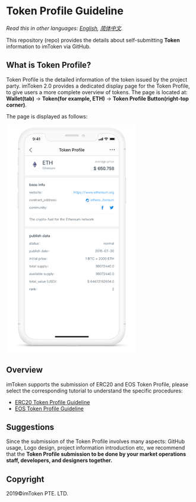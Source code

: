 # Token Profile Guideline

*Read this in other languages: [English](README.md), [简体中文](README.zh-CN.md).*

This repository (repo) provides the details about self-submitting **Token** information to imToken via GitHub.

## What is Token Profile?

Token Profile is the detailed information of the token issued by the project party. imToken 2.0 provides a dedicated display page for the Token Profile, to give users a more complete overview of tokens.
The page is located at:
**Wallet(tab)** -> **Token(for example, ETH)** -> **Token Profile Button(right-top corner)**.



The page is displayed as follows:

![Wallet Tab](tutorial/sample.png)


##  Overview

imToken supports the submission of ERC20 and EOS Token Profile, please select the corresponding tutorial to understand the specific procedures:
- [ERC20 Token Profile Guideline](tutorial/erc20-tutorial.en.md)
- [EOS Token Profile Guideline](tutorial/eos-tutorial.en.md)


## Suggestions

Since the submission of the Token Profile involves many aspects: GitHub usage, Logo design, project information introduction etc, we recommend that the **Token Profile submission to be done by your market operations staff, developers, and designers together.**

## Copyright

2019&copy;imToken PTE. LTD.
